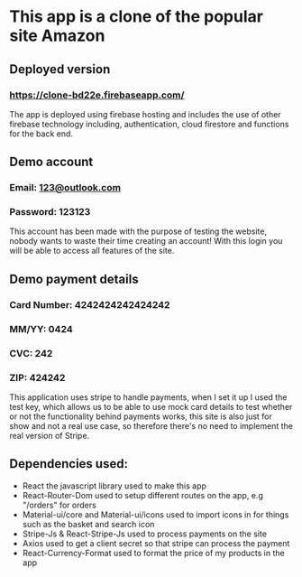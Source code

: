 # This app is a clone of the popular site Amazon


## Deployed version

### https://clone-bd22e.firebaseapp.com/

The app is deployed using firebase hosting and includes the use of other firebase technology including, authentication, 
cloud firestore and functions for the back end.

## Demo account

### Email: 123@outlook.com

### Password: 123123

This account has been made with the purpose of testing the website, nobody wants to waste their time creating an account!
With this login you will be able to access all features of the site.

## Demo payment details

### Card Number: 4242424242424242 
### MM/YY: 0424 
### CVC: 242 
### ZIP: 424242

This application uses stripe to handle payments, when I set it up I used the test key, which allows us to be
able to use mock card details to test whether or not the functionality behind payments works, this site is also just for show and not a
real use case, so therefore there's no need to implement the real version of Stripe.

## Dependencies used:

* React 
 the javascript library used to make this app
* React-Router-Dom
 used to setup different routes on the app, e.g "/orders" for orders
* Material-ui/core and Material-ui/icons
 used to import icons in for things such as the basket and search icon
* Stripe-Js & React-Stripe-Js
 used to process payments on the site
* Axios
 used to get a client secret so that stripe can process the payment 
* React-Currency-Format
 used to format the price of my products in the app





